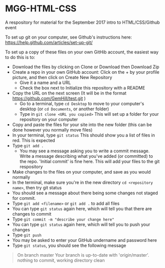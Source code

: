 # MGG-HTML-CSS
A respository for material for the September 2017 intro to HTML/CSS/Github event

To set up git on your computer, see Github's instructions here: https://help.github.com/articles/set-up-git/

To set up a copy of these files on your own GitHib account, the easiest way to do this is to:

* Download the files by clicking on Clone or Download then Download Zip
* Create a repo in your own GitHub account: Click on the + by your profile picture, and then click on Create New Repository
  * Give it a name and a URL
  * Check the box next to Initialize this repository with a README
* Copy the URL on the next screen (It will be in the format https://github.com/GemHill/test.git )
  * Go to a terminal, type `cd Desktop` to move to your computer's desktop (or  `cd Documents`, or another folder)
  * Type in `git clone <URL you copied>`
This will set up a folder for your repository on your computer
* Copy and paste the files for your site into the new folder (this can be done however you normally move files)
* In your terminal, type `git status`
This should show you a list of files in red. This is expected
* Type `git add .`
  * You may see a message asking you to write a commit message. Write a message describing what you've added (or committed) to the repo. 'Initial commit' is fine here. This will add your files to the git respository
* Make changes to the files on your computer, and save as you would normally
* In the terminal, make sure you're in the new directory `cd <repository name>`, then try git status
 * You should see a message about there being some changes not staged for commit.
* Type `git add <filename>` or `git add .` to add all files
 * You can type `git status` again here, which will tell you that there are changes to commit
* Type `git commit -m "describe your change here"`
 * You can type `git status` again here, which will tell you to push your changes
* Type `git push` 
 * You may be asked to enter your GitHub undername and password here
* Type `git status`, you should see the following message 
> On branch master
> Your branch is up-to-date with 'origin/master'.
> nothing to commit, working directory clean
